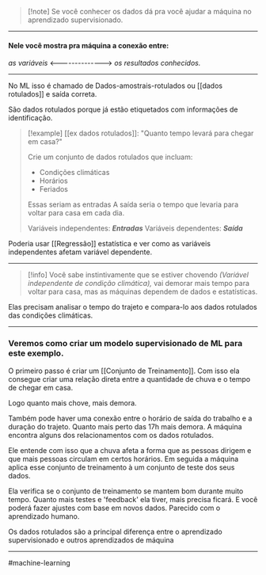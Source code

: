 
> [!note] Se você conhecer os dados dá pra você ajudar a máquina no aprendizado supervisionado.

--- 
#### Nele você mostra pra máquina a conexão entre:

*as variáveis*  <-------------->  *os resultados conhecidos.*

--- 

  
No ML isso é chamado de Dados-amostrais-rotulados ou [[dados rotulados]] e saída correta.

São dados rotulados porque já estão etiquetados com informações de identificação.

> [!example] [[ex dados rotulados]]:
"Quanto tempo levará para chegar em casa?"
>
>Crie um conjunto de dados rotulados que incluam:
>- Condições climáticas 
>- Horários
>- Feriados
>
>Essas seriam as entradas
>A saída seria o tempo que levaria para voltar para casa em cada dia.
>
>Variáveis independentes: ***Entradas***
  Variáveis dependentes: ***Saída***


Poderia usar [[Regressão]] estatística e ver como as variáveis independentes afetam variável dependente.

--- 

> [!info] 
> Você sabe instintivamente que se estiver chovendo *(Variável independente de condição climática),* vai demorar mais tempo para voltar para casa, mas as máquinas dependem de dados e estatísticas.
> 
   Elas precisam analisar o tempo do trajeto e compara-lo aos dados rotulados das condições climáticas.

---
### Veremos como criar um modelo supervisionado de ML para este exemplo. 

O primeiro passo é criar um [[Conjunto de Treinamento]].
Com isso ela consegue criar uma relação direta entre a quantidade de chuva e o tempo de chegar em casa.

Logo quanto mais chove, mais demora. 

Também pode haver uma conexão entre o horário de saída do trabalho e a duração do trajeto. Quanto mais perto das 17h mais demora.
A máquina encontra alguns dos relacionamentos com os dados rotulados. 

Ele entende com isso que a chuva afeta a forma que as pessoas dirigem e que mais pessoas circulam em certos horários. Em seguida a máquina aplica esse conjunto de treinamento à um conjunto de teste dos seus dados.

Ela verifica se o conjunto de treinamento se mantem bom durante muito tempo. Quanto mais testes e 'feedback' ela tiver, mais precisa ficará. E você poderá fazer ajustes com base em novos dados. Parecido com o aprendizado humano.

Os dados rotulados são a principal diferença entre o aprendizado supervisionado e outros aprendizados de máquina

---
#machine-learning 